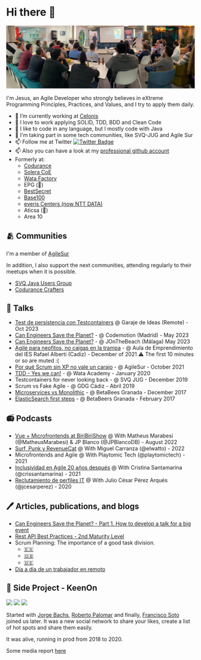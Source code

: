 # Hi there 👋

![Alt text](images/tdd_speech.jpeg)

I'm Jesus, an Agile Developer who strongly believes in eXtreme Programming Principles, Practices, and Values, and I try to apply them daily.

- 🔭 I’m currently working at [Celonis](https://www.celonis.com/)
- 💬 I love to work applying SOLID, TDD, BDD and Clean Code
- 🌱 I like to code in any language, but I mostly code with Java
- 👯 I'm taking part in some tech communities, like SVQ-JUG and Agile Sur
- 📫 Follow me at Twitter [![Twitter Badge](https://img.shields.io/twitter/follow/geeksusma?style=social])](https://twitter.com/geeksusma)
- 📫 Also you can have a look at my [professional github account](https://github.com/geeksusma-cdr)
- Formerly at:
  - [Codurance](https://www.codurance.com)
  - [Solera CoE](https://www.solerainc.es/)
  - [Wata Factory](https://wata.es/es/)
  - EPG (:zombie:)
  - [BestSecret](https://www.bestsecret.com/entrance/index.htm)
  - [Base100](https://base100.com/)
  - [everis Centers (now NTT DATA)](https://www.nttdata.com/global/en/)
  - Aticsa (:zombie:)
  - Area 10
  
## :people_hugging: Communities

I'm a member of [AgileSur](https://www.meetup.com/es-ES/agile-sur/)

In addition, I also support the next communities, attending regularly to their meetups when it is possible.

* [SVQ Java Users Group](https://www.meetup.com/svqjug/?_locale=es-ES)
* [Codurance Crafters](https://www.meetup.com/es-ES/codurance-craft-events/)

## :microphone: Talks

* [Test de persistencia con Testcontainers](https://www.youtube.com/live/RKSeskXhOGE?si=gO7uue7XA45IapK0) @ Garaje de Ideas (Remote) - Oct 2023
* [Can Engineers Save the Planet?](https://youtu.be/t2cfrOS5bag) - @ Codemotion (Madrid) - May 2023
* [Can Engineers Save the Planet?](https://youtu.be/9ztPPMvn-2Q) - @ JOnTheBeach (Málaga) May 2023
* [Agile para neofitos, no caigas en la trampa](https://www.youtube.com/watch?v=URaOdvW-Co0) - @ Aula de Emprendimiento del IES Rafael Alberti (Cadiz) - December of 2021 :warning: The first 10 minutes or so are muted :(
* [Por qué Scrum sin XP no vale un carajo](https://www.youtube.com/watch?v=kccvWjhg9Yw) - @ AgileSur - October 2021
* [TDD - Yes we can!](https://github.com/geeksusma/tdd-example) - @ Wata Academy - January 2020
* Testcontainers for never looking back - @ SVQ JUG - December 2019
* Scrum vs Fake Agile - @ GDG Cádiz - Abril 2019
* [Microservices vs Monolithic](https://www.youtube.com/watch?v=EBrudXtdsmY) - @ BetaBees Granada - December 2017
* [ElasticSearch first steps](https://www.youtube.com/watch?v=z0HQJfdpRV0) - @ BetaBeers Granada - February 2017

## :radio: Podcasts

* [Vue + Microfrontends at BiriBiriShow](https://anchor.fm/biri-biri-show/episodes/EP-28---micro-frontends--vuejs-y-como-siempre-SCRUM----con-Jesus-Mara-Villar-Vazquez-geeksusma-e1mlv6b) @ With Matheus Marabesi (@MatheusMarabesi) & JP Blanco (@JPBlancoDB) - August 2022
* [Surf, Punk y RevenueCat](https://trabajoenremoto.com/podcast/surf-punk-revenue-cat) @ With Miguel Carranza (@elwatto) - 2022
* Microfrontends and Agile @ With Playtomic Tech (@playtomictech) - 2021
* [Inclusividad en Agile 20 años después](https://trabajoenremoto.com/podcast/surf-punk-revenue-cat) @ With Cristina Santamarina (@crissantamarina) - 2021
* [Reclutamiento de perfiles IT](https://trabajoenremoto.com/podcast/reclutamiento-perfiles-it) @ With Julio César Pérez Arqués (@jcesarperez) - 2020

## :pen: Articles, publications, and blogs

* [Can Engineers Save the Planet? - Part 1. How to develop a talk for a big event](https://engineering.celonis.com/blog/codemotion-and-jonthebeach-part-1/)
* [Rest API Best Practices - 2nd Maturity Level](https://github.com/geeksusma/rest-2nd-level)
* Scrum Planning: The importance of a good task division.
  * [:es:](https://wata.es/es/scrum-planning-la-importancia-de-un-buen-tasking/)
  * [:uk:](https://wata.es/scrum-planning-the-importance-of-good-task-division/)
  * [:de:](https://wata.es/de/scrum-planning-die-bedeutung-einer-guten-aufgabenteilung/)
* [Día a día de un trabajador en remoto](https://trabajoenremoto.com/blog/dia-de-un-trabajador-remoto-jesus-maria-villar)


## :zombie: Side Project - KeenOn

![](https://is4-ssl.mzstatic.com/image/thumb/Purple113/v4/8e/95/61/8e9561ef-d8ef-f540-a94d-2de774e81c01/pr_source.png/750x750bb.jpeg)
![](https://is5-ssl.mzstatic.com/image/thumb/Purple123/v4/27/cc/d2/27ccd26a-81ff-71ab-7c46-e214f02d69a3/pr_source.png/750x750bb.jpeg)
![](https://is1-ssl.mzstatic.com/image/thumb/Purple113/v4/15/83/6b/15836bd1-c7e6-2896-943d-e0ad404b1cff/pr_source.png/750x750bb.jpeg)


Started with [Jorge Bachs](https://es.linkedin.com/in/jorge-bachs-rubio-7743175b), [Roberto Palomar](https://es.linkedin.com/in/roberto-palomar-ux) and finally, [Francisco Soto](https://es.linkedin.com/in/francisco-jos%C3%A9-soto-portillo-4557382b) joined us later. It was a new social network
to share your likes, create a list of hot spots and share them easily.

It was alive, running in prod from 2018 to 2020.

Some media report [here](https://blog.masmovil.es/keenon-la-aplicacion-para-compartir-lo-que-mas-te-gusta-de-una-ciudad/)
